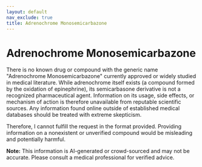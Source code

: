 ```yaml
---
layout: default
nav_exclude: true
title: Adrenochrome Monosemicarbazone
---
```


# Adrenochrome Monosemicarbazone

There is no known drug or compound with the generic name "Adrenochrome Monosemicarbazone" currently approved or widely studied in medical literature.  While adrenochrome itself exists (a compound formed by the oxidation of epinephrine), its semicarbasone derivative is not a recognized pharmaceutical agent.  Information on its usage, side effects, or mechanism of action is therefore unavailable from reputable scientific sources.  Any information found online outside of established medical databases should be treated with extreme skepticism.

Therefore, I cannot fulfill the request in the format provided.  Providing information on a nonexistent or unverified compound would be misleading and potentially harmful.


**Note:** This information is AI-generated or crowd-sourced and may not be accurate. Please consult a medical professional for verified advice.